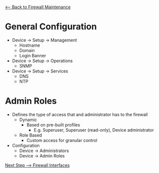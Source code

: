 [ <-- Back to Firewall Maintenance](https://github.com/schlangens/knowledge-base/blob/main/Palo%20Alto%20Essentials/firewall-maintenance.md)
# General Configuration
- Device -> Setup -> Management
    - Hostname
    - Domain
    - Login Banner
- Device -> Setup -> Operations
    - SNMP
- Device -> Setup -> Services
    - DNS
    - NTP
# Admin Roles
- Defines the type of access that and administrator has to the firewall
    - Dynamic
        - Based on pre-built profiles
            - E.g. Superuser, Superuser (read-only), Device administrator
    - Role Based
        - Custom access for granular control
- Configuration
    - Device -> Administrators
    - Device -> Admin Roles

[Next Step --> Firewall Interfaces](https://github.com/schlangens/knowledge-base/blob/main/Palo%20Alto%20Essentials/firewall-interfaces.md)  
